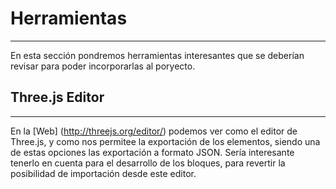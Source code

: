 # Herramientas
---

En esta sección pondremos herramientas interesantes que se deberían revisar para poder incorporarlas al poryecto.

## Three.js Editor
***
En la [Web] (http://threejs.org/editor/) podemos ver como el editor de Three.js, y como nos permitee la exportación de los elementos, siendo una de estas opciones las exportación a formato JSON. Sería interesante tenerlo en cuenta para el desarrollo de los bloques, para revertir la posibilidad de importación desde este editor.